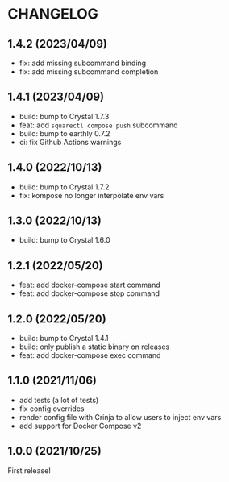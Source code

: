 # CHANGELOG

## 1.4.2 (2023/04/09)

* fix: add missing subcommand binding
* fix: add missing subcommand completion

## 1.4.1 (2023/04/09)

* build: bump to Crystal 1.7.3
* feat: add `squarectl compose push` subcommand
* build: bump to earthly 0.7.2
* ci: fix Github Actions warnings

## 1.4.0 (2022/10/13)

* build: bump to Crystal 1.7.2
* fix: kompose no longer interpolate env vars

## 1.3.0 (2022/10/13)

* build: bump to Crystal 1.6.0

## 1.2.1 (2022/05/20)

* feat: add docker-compose start command
* feat: add docker-compose stop command

## 1.2.0 (2022/05/20)

* build: bump to Crystal 1.4.1
* build: only publish a static binary on releases
* feat: add docker-compose exec command

## 1.1.0 (2021/11/06)

* add tests (a lot of tests)
* fix config overrides
* render config file with Crinja to allow users to inject env vars
* add support for Docker Compose v2

## 1.0.0 (2021/10/25)

First release!
